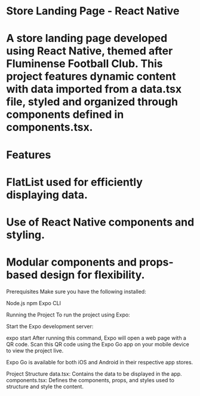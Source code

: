 # Store Landing Page - React Native
# A store landing page developed using React Native, themed after Fluminense Football Club. This project features dynamic content with data imported from a data.tsx file, styled and organized through components defined in components.tsx.

# Features

# FlatList used for efficiently displaying data.
# Use of React Native components and styling.
# Modular components and props-based design for flexibility.

Prerequisites
Make sure you have the following installed:

Node.js
npm 
Expo CLI

Running the Project
To run the project using Expo:

Start the Expo development server:

expo start
After running this command, Expo will open a web page with a QR code. Scan this QR code using the Expo Go app on your mobile device to view the project live.

Expo Go is available for both iOS and Android in their respective app stores.

Project Structure
data.tsx: Contains the data to be displayed in the app.
components.tsx: Defines the components, props, and styles used to structure and style the content.
